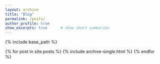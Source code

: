 ```yaml
---
layout: archive
title: "Blog"
permalink: /posts/
author_profile: true
show_excerpts: true      # show short summaries
---
```


{% include base_path %}

{% for post in site.posts %}
  {% include archive-single.html %}
{% endfor %}
